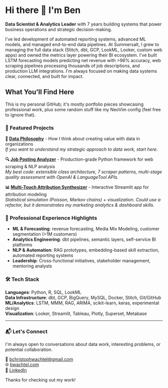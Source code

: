# Hi there 👋 I'm Ben

**Data Scientist & Analytics Leader** with 7 years building systems that power business operations and strategic decision-making.

I've led development of automated reporting systems, advanced ML models, and managed end-to-end data pipelines. At Summersalt, I grew to managing the full data stack (Stitch, dbt, GCP, LookML, Looker, custom web apps) and owned the metrics layer powering their BI ecosystem. I've built LSTM forecasting models predicting net revenue with >96% accuracy, web scraping pipelines processing thousands of job descriptions, and production LLM integrations. I'm always focused on making data systems clear, connected, and built for impact.

## What You'll Find Here

This is my personal GitHub; it's mostly portfolio pieces showcasing professional work, plus some random stuff like my NeoVim config (feel free to ignore that).

### 📂 Featured Projects

**🧠 [Data Philosophy](https://github.com/PubliusV/data-philosophy)** - How I think about creating value with data in organizations  
*If you want to understand my strategic approach to data work, start here.*

**🔍 [Job Posting Analyzer](https://github.com/PubliusV/job-posting-analyzer)** - Production-grade Python framework for web scraping & NLP analysis  
*My best code: extensible class architecture, 7 scraper patterns, multi-stage quality assessment with OpenAI & LanguageTool APIs.*

**📊 [Multi-Touch Attribution Synthesizer](https://github.com/PubliusV/multi-touch-synthesizer)** - Interactive Streamlit app for attribution modeling  
*Statistical simulation (Poisson, Markov chains) + visualization. Could use a refactor, but it demonstrates my marketing analytics & dashboard skills.*

### 💼 Professional Experience Highlights

- **ML & Forecasting**: revenue forecasting, Media Mix Modeling, customer segmentation (>1M customers)
- **Analytics Engineering**: dbt pipelines, semantic layers, self-service BI platforms
- **NLP & Automation**: RAG prototypes, embedding-based skill extraction, automated reporting systems
- **Leadership**: Cross-functional initiatives, stakeholder management, mentoring analysts

### 🛠️ Tech Stack

**Languages**: Python, R, SQL, LookML  
**Data Infrastructure**: dbt, GCP, BigQuery, MySQL, Docker, Stitch, Git/GitHub  
**ML/Analytics**: LSTM, MMM, RAG, ARIMA, scikit-learn, keras, experimental design  
**Visualization**: Looker, Streamlit, Tableau, Plotly, Superset, Metabase

---

### 📬 Let's Connect

I'm always open to conversations about data work, interesting problems, or potential collaboration.

📧 bchristophwachtel@gmail.com  
🌐 [bwachtel.com](https://bwachtel.com)  
💼 [LinkedIn](https://linkedin.com/in/ben-wachtel)

Thanks for checking out my work!
